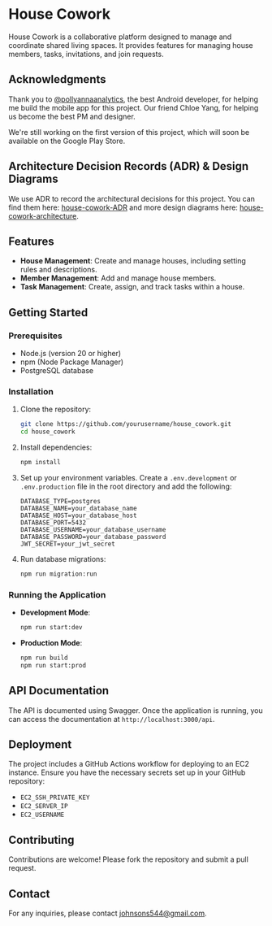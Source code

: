 # House Cowork

House Cowork is a collaborative platform designed to manage and coordinate shared living spaces. It provides features for managing house members, tasks, invitations, and join requests.

## Acknowledgments

Thank you to [@pollyannaanalytics](https://github.com/pollyannaanalytics), the best Android developer, for helping me build the mobile app for this project. Our friend Chloe Yang, for helping us become the best PM and designer.

We're still working on the first version of this project, which will soon be available on the Google Play Store.

## Architecture Decision Records (ADR) & Design Diagrams

We use ADR to record the architectural decisions for this project. You can find them here: [house-cowork-ADR](https://github.com/Joazen544/house-cowork-architecture/tree/main/docs/ADRs) and more design diagrams here: [house-cowork-architecture](https://github.com/Joazen544/house-cowork-architecture/tree/main/docs/diagrams).

## Features

- **House Management**: Create and manage houses, including setting rules and descriptions.
- **Member Management**: Add and manage house members.
- **Task Management**: Create, assign, and track tasks within a house.

## Getting Started

### Prerequisites

- Node.js (version 20 or higher)
- npm (Node Package Manager)
- PostgreSQL database

### Installation

1. Clone the repository:

   ```bash
   git clone https://github.com/yourusername/house_cowork.git
   cd house_cowork
   ```

2. Install dependencies:

   ```bash
   npm install
   ```

3. Set up your environment variables. Create a `.env.development` or `.env.production` file in the root directory and add the following:

   ```plaintext
   DATABASE_TYPE=postgres
   DATABASE_NAME=your_database_name
   DATABASE_HOST=your_database_host
   DATABASE_PORT=5432
   DATABASE_USERNAME=your_database_username
   DATABASE_PASSWORD=your_database_password
   JWT_SECRET=your_jwt_secret
   ```

4. Run database migrations:

   ```bash
   npm run migration:run
   ```

### Running the Application

- **Development Mode**:

  ```bash
  npm run start:dev
  ```

- **Production Mode**:

  ```bash
  npm run build
  npm run start:prod
  ```

## API Documentation

The API is documented using Swagger. Once the application is running, you can access the documentation at `http://localhost:3000/api`.

## Deployment

The project includes a GitHub Actions workflow for deploying to an EC2 instance. Ensure you have the necessary secrets set up in your GitHub repository:

- `EC2_SSH_PRIVATE_KEY`
- `EC2_SERVER_IP`
- `EC2_USERNAME`

## Contributing

Contributions are welcome! Please fork the repository and submit a pull request.

## Contact

For any inquiries, please contact johnsons544@gmail.com.
